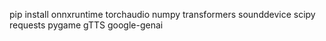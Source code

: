 pip install onnxruntime torchaudio numpy transformers sounddevice scipy requests pygame gTTS google-genai